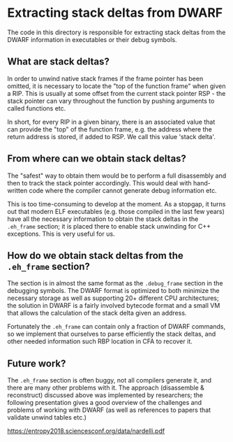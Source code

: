 # Extracting stack deltas from DWARF

The code in this directory is responsible for extracting stack deltas from the
DWARF information in executables or their debug symbols.

## What are stack deltas?

In order to unwind native stack frames if the frame pointer has been omitted, it
is necessary to locate the "top of the function frame" when given a RIP. This is
usually at some offset from the current stack pointer RSP - the stack pointer can
vary throughout the function by pushing arguments to called functions etc.

In short, for every RIP in a given binary, there is an associated value that can
provide the "top" of the function frame, e.g. the address where the return
address is stored, if added to RSP. We call this value 'stack delta'.

## From where can we obtain stack deltas?

The "safest" way to obtain them would be to perform a full disassembly and then
to track the stack pointer accordingly. This would deal with hand-written code
where the compiler cannot generate debug information etc.

This is too time-consuming to develop at the moment. As a stopgap, it turns out
that modern ELF executables (e.g. those compiled in the last few years) have all
the necessary information to obtain the stack deltas in the `.eh_frame` section;
it is placed there to enable stack unwinding for C++ exceptions. This is very
useful for us.

## How do we obtain stack deltas from the `.eh_frame` section?

The section is in almost the same format as the `.debug_frame` section in the
debugging symbols. The DWARF format is optimized to both minimize the necessary
storage as well as supporting 20+ different CPU architectures; the solution in
DWARF is a fairly involved bytecode format and a small VM that allows the
calculation of the stack delta given an address.

Fortunately the `.eh_frame` can contain only a fraction of DWARF commands, so
we implement that ourselves to parse efficiently the stack deltas, and other
needed information such RBP location in CFA to recover it.

## Future work?

The `.eh_frame` section is often buggy, not all compilers generate it, and there
are many other problems with it. The approach (disassemble & reconstruct)
discussed above was implemented by researchers; the following presentation gives
a good overview of the challenges and problems of working with DWARF (as well
as references to papers that validate unwind tables etc.)

https://entropy2018.sciencesconf.org/data/nardelli.pdf

